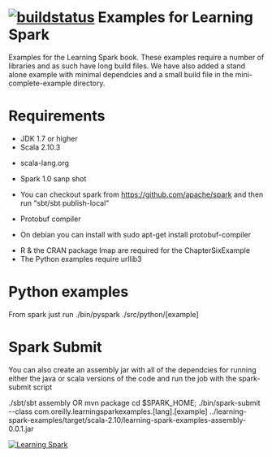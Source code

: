[![buildstatus](https://travis-ci.org/holdenk/learning-spark-examples.svg?branch=master)](https://travis-ci.org/holdenk/learning-spark-examples)
Examples for Learning Spark
===============
Examples for the Learning Spark book. These examples require a number of libraries and as such have long build files. We have also added a stand alone example with minimal dependcies and a small build file
in the mini-complete-example directory.

Requirements
==
* JDK 1.7 or higher
* Scala 2.10.3
- scala-lang.org
* Spark 1.0 sanp shot
- You can checkout spark from https://github.com/apache/spark and then run "sbt/sbt publish-local"
* Protobuf compiler
- On debian you can install with sudo apt-get install protobuf-compiler
* R & the CRAN package Imap are required for the ChapterSixExample
* The Python examples require urllib3

Python examples
===

From spark just run ./bin/pyspark ./src/python/[example]

Spark Submit
===

You can also create an assembly jar with all of the dependcies for running either the java or scala
versions of the code and run the job with the spark-submit script

./sbt/sbt assembly OR mvn package
cd $SPARK_HOME; ./bin/spark-submit   --class com.oreilly.learningsparkexamples.[lang].[example] ../learning-spark-examples/target/scala-2.10/learning-spark-examples-assembly-0.0.1.jar

[![Learning Spark](http://akamaicovers.oreilly.com/images/0636920028512/cat.gif)](http://www.jdoqocy.com/click-7645222-11260198?url=http%3A%2F%2Fshop.oreilly.com%2Fproduct%2F0636920028512.do%3Fcmp%3Daf-strata-books-videos-product_cj_9781449358600_%2525zp&cjsku=0636920028512)
